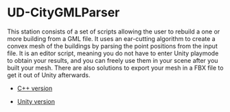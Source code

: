 # UD-CityGMLParser

This station consists of a set of scripts allowing the user to rebuild a one or more building from a GML file. It uses an ear-cutting algorithm to create a convex mesh of the buildings by parsing the point positions from the input file. It is an editor script, meaning you do not have to enter Unity playmode to obtain your results, and you can freely use them in your scene after you built your mesh. There are also solutions to export your mesh in a FBX file to get it out of Unity afterwards.

* [C++ version](https://github.com/VCityTeam/UD-CityGMLParser/tree/master/C%2B%2B)

* [Unity version](https://github.com/VCityTeam/UD-CityGMLParser/tree/master/Unity)
